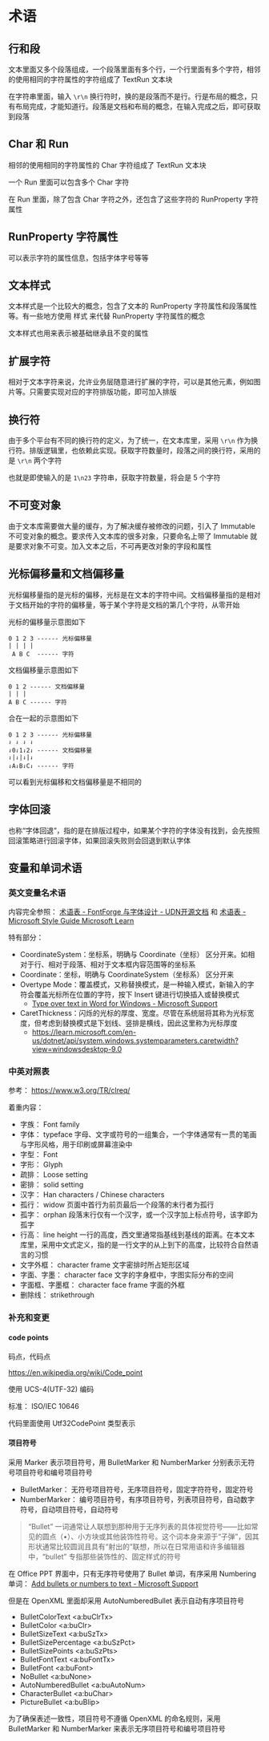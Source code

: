 ﻿# 术语

## 行和段

文本里面又多个段落组成，一个段落里面有多个行，一个行里面有多个字符，相邻的使用相同的字符属性的字符组成了 TextRun 文本块

在字符串里面，输入 `\r\n` 换行符时，换的是段落而不是行。行是布局的概念，只有布局完成，才能知道行。段落是文档和布局的概念，在输入完成之后，即可获取到段落

## Char 和 Run

相邻的使用相同的字符属性的 Char 字符组成了 TextRun 文本块

一个 Run 里面可以包含多个 Char 字符

在 Run 里面，除了包含 Char 字符之外，还包含了这些字符的 RunProperty 字符属性

## RunProperty 字符属性

可以表示字符的属性信息，包括字体字号等等

## 文本样式

文本样式是一个比较大的概念，包含了文本的 RunProperty 字符属性和段落属性等。有一些地方使用 样式 来代替 RunProperty 字符属性的概念

文本样式也用来表示被基础继承且不变的属性

## 扩展字符

相对于文本字符来说，允许业务层随意进行扩展的字符，可以是其他元素，例如图片等。只需要实现对应的字符排版功能，即可加入排版

## 换行符

由于多个平台有不同的换行符的定义，为了统一，在文本库里，采用 `\r\n` 作为换行符。排版逻辑里，也依赖此实现。获取字符数量时，段落之间的换行符，采用的是 `\r\n` 两个字符

也就是即使输入的是 `1\n23` 字符串，获取字符数量，将会是 5 个字符

## 不可变对象

由于文本库需要做大量的缓存，为了解决缓存被修改的问题，引入了 Immutable 不可变对象的概念。要求传入文本库的很多对象，只要命名上带了 Immutable 就是要求对象不可变。加入文本之后，不可再更改对象的字段和属性

## 光标偏移量和文档偏移量

光标偏移量指的是光标的偏移，光标是在文本的字符中间。文档偏移量指的是相对于文档开始的字符的偏移量，等于某个字符是文档的第几个字符，从零开始

光标的偏移量示意图如下

```
0 1 2 3 ------ 光标偏移量
| | | |
 A B C  ------ 字符 
```

文档偏移量示意图如下

```
0 1 2 ------ 文档偏移量
| | |              
A B C ------ 字符
```

合在一起的示意图如下

```
0 1 2 3 ------ 光标偏移量
⇃ ⇃ ⇃ ⇃              
⇃0⇃1⇃2⇃ ------ 文档偏移量
⇃|⇃|⇃|⇃              
⇃A⇃B⇃C⇃ ------ 字符
```

可以看到光标偏移和文档偏移量是不相同的

## 字体回滚

也称“字体回退”，指的是在排版过程中，如果某个字符的字体没有找到，会先按照回滚策略进行回滚字体，如果回滚失败则会回退到默认字体

## 变量和单词术语

### 英文变量名术语

内容完全参照： [术语表 - FontForge 与字体设计 - UDN开源文档](https://doc.yonyoucloud.com/doc/wiki/project/fontforge-and-font-design/glossary.html ) 和 [术语表 - Microsoft Style Guide Microsoft Learn](https://learn.microsoft.com/en-us/style-guide/a-z-word-list-term-collections/t/text-text-message )

特有部分：

- CoordinateSystem：坐标系，明确与 Coordinate（坐标） 区分开来。如相对于行、相对于段落、相对于文本框内容范围等的坐标系
- Coordinate：坐标，明确与 CoordinateSystem（坐标系） 区分开来
- Overtype Mode：覆盖模式，又称替换模式，是一种输入模式，新输入的字符会覆盖光标所在位置的字符，按下 Insert 键进行切换插入或替换模式 
  - [Type over text in Word for Windows - Microsoft Support](https://support.microsoft.com/en-us/office/type-over-text-in-word-for-windows-62c15c48-0936-4902-affe-4cadd71b7038 )
- CaretThickness：闪烁的光标的厚度、宽度。尽管在系统层将其称为光标宽度，但考虑到替换模式是下划线、竖排是横线，因此这里称为光标厚度
  - https://learn.microsoft.com/en-us/dotnet/api/system.windows.systemparameters.caretwidth?view=windowsdesktop-9.0

### 中英对照表

参考： https://www.w3.org/TR/clreq/

着重内容：

- 字族： Font family
- 字体： typeface 字母、文字或符号的一组集合，一个字体通常有一贯的笔画与字形风格，用于印刷或屏幕渲染中
- 字型： Font
- 字形： Glyph
- 疏排： Loose setting
- 密排： solid setting
- 汉字： Han characters / Chinese characters
- 孤行： widow 页面中首行为前页最后一个段落的末行者为孤行
- 孤字： orphan 段落末行仅有一个汉字，或一个汉字加上标点符号，该字即为孤字
- 行高： line height 一行的高度，西文里通常指基线到基线的距离。在本文本库里，采用中文式定义，指的是一行文字的从上到下的高度，比较符合自然语言的习惯
- 文字外框： character frame	文字密排时所占矩形区域
- 字面、字墨： character face 文字的字身框中，字图实际分布的空间
- 字面框、字墨框： character face frame 字面的外框
- 删除线： strikethrough

### 补充和变更

#### code points

码点，代码点

https://en.wikipedia.org/wiki/Code_point

使用 UCS-4(UTF-32) 编码

标准： ISO/IEC 10646

代码里面使用 Utf32CodePoint 类型表示

#### 项目符号

采用 Marker 表示项目符号，用 BulletMarker 和 NumberMarker 分别表示无符号项目符号和编号项目符号

- BulletMarker： 无符号项目符号，无序项目符号，固定字符符号，固定符号
- NumberMarker： 编号项目符号，有序项目符号，列表项目符号，自动数字符号，自动项目符号，自动符号

> “Bullet” 一词通常让人联想到那种用于无序列表的具体视觉符号——比如常见的圆点（•）、小方块或其他装饰性符号。这个词本身来源于“子弹”，因其形状通常比较圆润且具有“射出的”联想，所以在日常用语和许多编辑器中，“bullet” 专指那些装饰性的、固定样式的符号

在 Office PPT 界面中，只有无序符号使用了 Bullet 单词，有序采用 Numbering 单词： [Add bullets or numbers to text - Microsoft Support](https://support.microsoft.com/en-us/office/add-bullets-or-numbers-to-text-a6f1b87e-fca8-47da-ade9-5d99b7f41f04 )

但是在 OpenXML 里面却采用 AutoNumberedBullet 表示自动有序项目符号

- BulletColorText <a:buClrTx>
- BulletColor <a:buClr>
- BulletSizeText <a:buSzTx>
- BulletSizePercentage <a:buSzPct>
- BulletSizePoints <a:buSzPts>
- BulletFontText <a:buFontTx>
- BulletFont <a:buFont>
- NoBullet <a:buNone>
- AutoNumberedBullet <a:buAutoNum>
- CharacterBullet <a:buChar>
- PictureBullet <a:buBlip>

为了确保表述一致性，项目符号不遵循 OpenXML 的命名规则，采用 BulletMarker 和 NumberMarker 来表示无序项目符号和编号项目符号